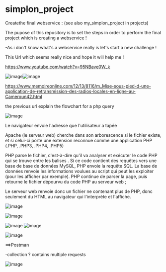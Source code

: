 # simplon_project
Createthe final webservice : (see also my_simplon_project in projects)

The pupose of this repository is to set the steps in order to perform the final project which is creating a webservice !

-As i don't know what's a webservice really is let's start a new challenge !

This Url which seems really nice and hope it will help me !

https://www.youtube.com/watch?v=95NBave0W_k


![image](https://user-images.githubusercontent.com/75574677/115830374-7c7e0e00-a410-11eb-91db-20e4aadd280c.png)![image](https://user-images.githubusercontent.com/75574677/115933849-0caf6800-a490-11eb-8263-74f38b336a0d.png)


https://www.memoireonline.com/12/13/8116/m_Mise-sous-pied-d-une-application-de-retransmission-des-radios-locales-en-ligne-au-Cameroun42.html

the previous url explain the flowchart for a php query

![image](https://user-images.githubusercontent.com/75574677/115831966-94569180-a412-11eb-8dbe-4cfdb4474c05.png)

 Le navigateur envoie l'adresse que l'utilisateur a tapée 
 
 Apache (le serveur web) cherche dans son arborescence si le fichier existe,
 et si celui-ci porte une extension reconnue comme une application PHP (.PHP, .PHP3, .PHP4, .PHP5)
 
 PHP parse le fichier, c'est-à-dire qu'il va analyser et exécuter le code PHP qui se trouve entre les balises <? PHP et ?>. 
 Si ce code contient des requêtes vers une base de base de données MySQL,
 PHP envoie la requête SQL. La base de données renvoie les informations voulues au script qui peut les exploiter 
 (pour les afficher par exemple). PHP continue de parser la page, puis retourne le fichier dépourvu du code PHP au serveur web ;

Le serveur web renvoie donc un fichier ne contenant plus de PHP, donc seulement du HTML au navigateur qui l'interprète et l'affiche.

![image](https://user-images.githubusercontent.com/75574677/115834182-37a8a600-a415-11eb-8cbb-78ab6d44120f.png)




![image](https://user-images.githubusercontent.com/75574677/116012331-32707480-a62a-11eb-9879-3194d92bd005.png)

![image](https://user-images.githubusercontent.com/75574677/115835730-e5688480-a416-11eb-8d02-7a0cf840c3c6.png)
![image](https://user-images.githubusercontent.com/75574677/115933778-e8ec2200-a48f-11eb-987c-6b406280a455.png)

![image](https://user-images.githubusercontent.com/75574677/115835779-f4e7cd80-a416-11eb-837f-6dca2ed23a45.png)


==>Postman

-collection ? contains multiple requests

![image](https://user-images.githubusercontent.com/75574677/116012252-c988fc80-a629-11eb-9070-66bc07000ded.png)






